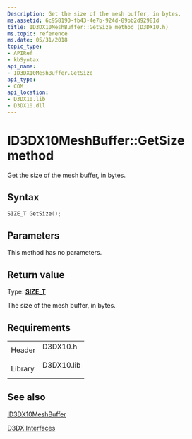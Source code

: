 ```yaml
---
Description: Get the size of the mesh buffer, in bytes.
ms.assetid: 6c958190-fb43-4e7b-924d-89bb2d92981d
title: ID3DX10MeshBuffer::GetSize method (D3DX10.h)
ms.topic: reference
ms.date: 05/31/2018
topic_type: 
- APIRef
- kbSyntax
api_name: 
- ID3DX10MeshBuffer.GetSize
api_type: 
- COM
api_location: 
- D3DX10.lib
- D3DX10.dll
---
```


# ID3DX10MeshBuffer::GetSize method

Get the size of the mesh buffer, in bytes.

## Syntax


```C++
SIZE_T GetSize();
```



## Parameters

This method has no parameters.

## Return value

Type: **[**SIZE\_T**](../winprog/windows-data-types.md)**

The size of the mesh buffer, in bytes.

## Requirements



|                    |                                                                                       |
|--------------------|---------------------------------------------------------------------------------------|
| Header<br/>  | <dl> <dt>D3DX10.h</dt> </dl>   |
| Library<br/> | <dl> <dt>D3DX10.lib</dt> </dl> |



## See also

<dl> <dt>

[ID3DX10MeshBuffer](id3dx10meshbuffer.md)
</dt> <dt>

[D3DX Interfaces](d3d10-graphics-reference-d3dx10-interfaces.md)
</dt> </dl>

 

 